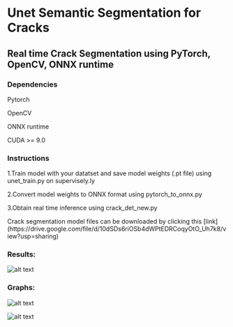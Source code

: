 ﻿# Unet Semantic Segmentation for Cracks

## Real time Crack Segmentation using PyTorch, OpenCV, ONNX runtime

### Dependencies

<p> Pytorch <br>
<p> OpenCV <br>
<p> ONNX runtime <br>
<p> CUDA >= 9.0 <br>

### Instructions

<p> 1.Train model with your datatset and save model weights (.pt file) using unet_train.py on supervisely.ly <br>
<p> 2.Convert model weights to ONNX format using pytorch_to_onnx.py <br>
<p> 3.Obtain real time inference using crack_det_new.py <br>

<p> Crack segmentation model files can be downloaded by clicking this [link](https://drive.google.com/file/d/10dSDs6riOSb4dWPtEDRCoqyOtO_Uh7k8/view?usp=sharing) <br>


### Results:

![alt text](https://raw.githubusercontent.com/anishreddy3/Crack_Semantic_Segmentation/master/crack_inference.gif)


### Graphs:
![alt text](https://raw.githubusercontent.com/anishreddy3/Crack_Semantic_Segmentation/master/accuracy.png)

![alt text](https://raw.githubusercontent.com/anishreddy3/Crack_Semantic_Segmentation/master/loss.png)



